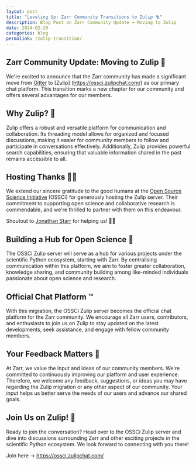 ```yaml
---
layout: post
title: "Leveling Up: Zarr Community Transitions to Zulip 🪜"
description: Blog Post on Zarr Community Update → Moving to Zulip
date: 2024-02-20
categories: blog
permalink: /zulip-transition/
---
```


## Zarr Community Update: Moving to Zulip 💬

We're excited to announce that the Zarr community has made a significant move
from [Gitter](https://gitter.im/zarr-developers/community) to [Zulip]
(https://ossci.zulipchat.com/) as our primary chat platform. This transition
marks a new chapter for our community and offers several advantages for our
members.

## Why Zulip? 🤔

Zulip offers a robust and versatile platform for communication and
collaboration. Its threading model allows for organized and focused
discussions, making it easier for community members to follow and participate
in conversations effectively. Additionally, Zulip provides powerful search
capabilities, ensuring that valuable information shared in the past remains
accessible to all.

## Hosting Thanks 🙏🏻

We extend our sincere gratitude to the good humans at the [Open Source Science
Initiative](https://opensource.science/) (OSSCi) for generously hosting the
Zulip server. Their commitment to supporting open science and collaborative
research is commendable, and we're thrilled to partner with them on this
endeavour. 

Shoutout to [Jonathan Starr](https://www.linkedin.com/in/jonathan-starr-b04032284/)
for helping us! 🙌🏻

## Building a Hub for Open Science 🧬

The OSSCi Zulip server will serve as a hub for various projects under the
scientific Python ecosystem, starting with Zarr. By centralising communication
within this platform, we aim to foster greater collaboration, knowledge
sharing, and community building among like-minded individuals passionate about
open science and research.

## Official Chat Platform ™️

With this migration, the OSSCi Zulip server becomes the official chat platform
for the Zarr community. We encourage all Zarr users, contributors, and
enthusiasts to join us on Zulip to stay updated on the latest developments,
seek assistance, and engage with fellow community members.

## Your Feedback Matters 🔁

At Zarr, we value the input and ideas of our community members. We're committed
to continuously improving our platform and user experience. Therefore, we
welcome any feedback, suggestions, or ideas you may have regarding the Zulip
migration or any other aspect of our community. Your input helps us better
serve the needs of our users and advance our shared goals.

## Join Us on Zulip! 🔗

Ready to join the conversation? Head over to the OSSCi Zulip server and dive
into discussions surrounding Zarr and other exciting projects in the scientific
Python ecosystem. We look forward to connecting with you there!

Join here → https://ossci.zulipchat.com/

<script src="https://giscus.app/client.js"
        data-repo="zarr-developers/blog"
        data-repo-id="R_kgDOGxrWVg"
        data-category="General"
        data-category-id="DIC_kwDOGxrWVs4CU5q_"
        data-mapping="pathname"
        data-strict="0"
        data-reactions-enabled="1"
        data-emit-metadata="0"
        data-input-position="top"
        data-theme="light"
        data-lang="en"
        crossorigin="anonymous"
        async>
</script>

